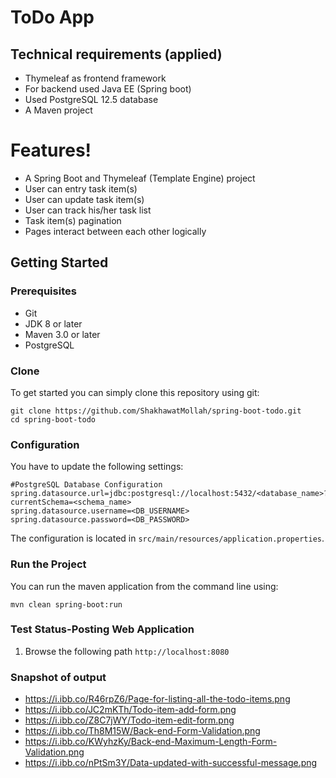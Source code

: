 # ToDo App

## Technical requirements (applied)
* Thymeleaf as frontend framework
* For backend used Java EE (Spring boot)
* Used PostgreSQL 12.5 database
* A Maven project

# Features!
- A Spring Boot and Thymeleaf (Template Engine) project 
- User can entry task item(s)
- User can update task item(s)
- User can track his/her task list
- Task item(s) pagination
- Pages interact between each other logically

## Getting Started
### Prerequisites
* Git
* JDK 8 or later
* Maven 3.0 or later
* PostgreSQL

### Clone
To get started you can simply clone this repository using git:
```
git clone https://github.com/ShakhawatMollah/spring-boot-todo.git
cd spring-boot-todo
```

### Configuration
You have to update the following settings:
```
#PostgreSQL Database Configuration
spring.datasource.url=jdbc:postgresql://localhost:5432/<database_name>?currentSchema=<schema_name>
spring.datasource.username=<DB_USERNAME>
spring.datasource.password=<DB_PASSWORD>
```

The configuration is located in `src/main/resources/application.properties`.

### Run the Project
You can run the maven application from the command line using:
```
mvn clean spring-boot:run
```

### Test Status-Posting Web Application
1. Browse the following path `http://localhost:8080`

### Snapshot of output
- https://i.ibb.co/R46rpZ6/Page-for-listing-all-the-todo-items.png
- https://i.ibb.co/JC2mKTh/Todo-item-add-form.png
- https://i.ibb.co/Z8C7jWY/Todo-item-edit-form.png
- https://i.ibb.co/Th8M15W/Back-end-Form-Validation.png
- https://i.ibb.co/KWyhzKy/Back-end-Maximum-Length-Form-Validation.png
- https://i.ibb.co/nPtSm3Y/Data-updated-with-successful-message.png 
